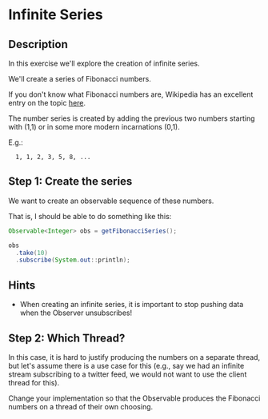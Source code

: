 # Infinite Series

## Description

In this exercise we'll explore the creation of infinite series.

We'll create a series of Fibonacci numbers.

If you don't know what Fibonacci numbers are, Wikipedia has an excellent entry on the topic [here](https://en.wikipedia.org/wiki/Fibonacci_number).

The number series is created by adding the previous two numbers starting with (1,1) or in some more modern incarnations (0,1).

E.g.:

```
  1, 1, 2, 3, 5, 8, ...
```

## Step 1: Create the series

We want to create an observable sequence of these numbers.

That is, I should be able to do something like this:

```java
Observable<Integer> obs = getFibonacciSeries();

obs
  .take(10)
  .subscribe(System.out::println);
```

## Hints

* When creating an infinite series, it is important to stop pushing data when the Observer unsubscribes!

## Step 2: Which Thread?

In this case, it is hard to justify producing the numbers on a separate thread, but let's assume there is a use case for this (e.g., say we had an infinite stream subscribing to a twitter feed, we would not want to use the client thread for this).

Change your implementation so that the Observable produces the Fibonacci numbers on a thread of their own choosing.
